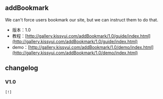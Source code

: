 ## addBookmark
We can't force users bookmark our site, but we can instruct them to do that.  
* 版本：1.0
* 教程：[http://gallery.kissyui.com/addBookmark/1.0/guide/index.html](http://gallery.kissyui.com/addBookmark/1.0/guide/index.html)
* demo：[http://gallery.kissyui.com/addBookmark/1.0/demo/index.html](http://gallery.kissyui.com/addBookmark/1.0/demo/index.html)

## changelog

### V1.0

    [!]


